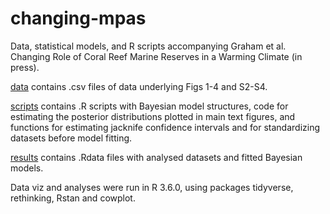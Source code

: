 # changing-mpas
Data, statistical models, and R scripts accompanying Graham et al. Changing Role of Coral Reef Marine Reserves in a Warming Climate (in press).

[data](/data) contains .csv files of data underlying Figs 1-4 and S2-S4.

[scripts](/scripts) contains .R scripts with Bayesian model structures, code for estimating the posterior distributions plotted in main text figures, and functions for estimating jacknife confidence intervals and for standardizing datasets before model fitting.

[results](/results) contains .Rdata files with analysed datasets and fitted Bayesian models.

Data viz and analyses were run in R 3.6.0, using packages tidyverse, rethinking, Rstan and cowplot.
